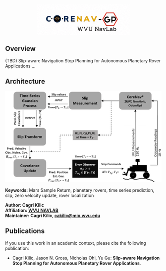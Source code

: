 <p align="center">
<img alt="logo" src="docs/corenav7.gif" width="300">
</p>


## Overview
(TBD) Slip-aware Navigation Stop Planning for Autonomous Planetary Rover Applications
...

## Architecture

<img alt="architecture" src="docs/algorithm.png" width="700">

**Keywords:** Mars Sample Return, planetary rovers, time series prediction, slip, zero velocity update, rover localization

**Author: Cagri Kilic<br />
Affiliation: [WVU NAVLAB](https://navigationlab.wvu.edu/)<br />
Maintainer: Cagri Kilic, cakilic@mix.wvu.edu**


## Publications

If you use this work in an academic context, please cite the following publication:

* Cagri Kilic, Jason N. Gross, Nicholas Ohi, Yu Gu: **Slip-aware Navigation Stop Planning for Autonomous Planetary Rover Applications**. 


